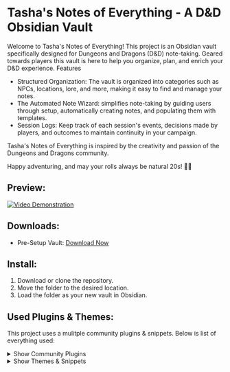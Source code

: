 # Tasha's Notes of Everything - A D&D Obsidian Vault

Welcome to Tasha's Notes of Everything! This project is an Obsidian vault specifically designed for Dungeons and Dragons (D&D) note-taking. Geared towards players this vault is here to help you organize, plan, and enrich your D&D experience.
Features

- Structured Organization: The vault is organized into categories such as NPCs, locations, lore, and more, making it easy to find and manage your notes.
- The Automated Note Wizard: simplifies note-taking by guiding users through setup, automatically creating notes, and populating them with templates.
- Session Logs: Keep track of each session's events, decisions made by players, and outcomes to maintain continuity in your campaign.

Tasha's Notes of Everything is inspired by the creativity and passion of the Dungeons and Dragons community.

Happy adventuring, and may your rolls always be natural 20s! 🎲✨

## Preview:
[![Video Demonstration](https://img.youtube.com/vi/4pe6QYOFPL8/maxresdefault.jpg)](https://www.youtube.com/watch?v=4pe6QYOFPL8)


## Downloads:
* Pre-Setup Vault: [Download Now](https://github.com/kevinkickback/Tashas-Notes-of-Everything/releases/download/v2.3.1/TashasNotesofEverything.v2.3.1.rar)


## Install:
1. Download or clone the repository.
2. Move the folder to the desired location.
3. Load the folder as your new vault in Obsidian.



## Used Plugins & Themes:
This project uses a mulitple community plugins & snippets. Below is list of everything used:


<details><summary>Show Community Plugins</summary>

- [x] Dataview
- [x] Folder Notes
- [x] Link Headers Directly
- [x] Meta Bind
- [x] Modal Forms
- [x] Sortable
- [x] Style Settings
- [x] Templater
</details>

<details><summary>Show Themes & Snippets</summary>

- [x] [Prism](https://github.com/damiankorcz/Prism-Theme) theme by Damian Korcz
- [x] Code snippets from [SlRvb](https://github.com/SlRvb/Obsidian--ITS-Theme) & [Kepano](https://github.com/sponsors/kepano)
</details>
